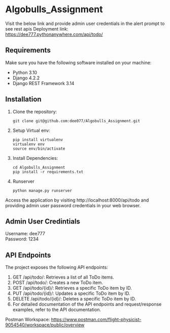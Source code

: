 # Algobulls_Assignment
Visit the below link and provide admin user credentials in the alert prompt to see rest apis
Deployment link: https://dee777.pythonanywhere.com/api/todo/ <br/>

## Requirements

Make sure you have the following software installed on your machine:
- Python 3.10
- Django 4.2.2
- Django REST Framework 3.14

## Installation

1. Clone the repository:

   ```shell
   git clone git@github.com:dee077/Algobulls_Assignment.git

2. Setup Virtual env:

   ```shell
   pip install virtualenv 
   virtualenv env 
   source env/bin/activate  

3. Install Dependencies:

   ```shell
   cd Algobulls_Assignment
   pip install -r requirements.txt

4. Runserver

   ```shell
   python manage.py runserver

Access the application by visiting http://localhost:8000/api/todo and providing admin user password credentials in your web browser.

## Admin User Credintials

Username: dee777 <br/>
Password: 1234

## API Endpoints
The project exposes the following API endpoints:
   1. GET /api/todo/: Retrieves a list of all ToDo items.
   2. POST /api/todo/: Creates a new ToDo item.
   3. GET /api/todo/{id}/: Retrieves a specific ToDo item by ID.
   4. PUT /api/todo/{id}/: Updates a specific ToDo item by ID.
   5. DELETE /api/todo/{id}/: Deletes a specific ToDo item by ID.
   6. For detailed documentation of the API endpoints and request/response examples, refer to the API documentation. <br/>

Postman Workspace: https://www.postman.com/flight-physicist-9054540/workspace/public/overview
